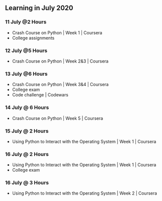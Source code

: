 ## Learning in July 2020

### 11 July @2 Hours
* Crash Course on Python | Week 1 | Coursera
* College assignments

### 12 July @5 Hours
* Crash Course on Python | Week 2&3 | Coursera

### 13 July @6 Hours
* Crash Course on Python | Week 3&4 | Coursera
* College exam
* Code challenge | Codewars

### 14 July @ 6 Hours
* Crash Course on Python | Week 5 | Coursera

### 15 July @ 2 Hours
* Using Python to Interact with the Operating System | Week 1 | Coursera

### 16 July @ 2 Hours
* Using Python to Interact with the Operating System | Week 1 | Coursera
* College exam

### 16 July @ 3 Hours
* Using Python to Interact with the Operating System | Week 2 | Coursera
